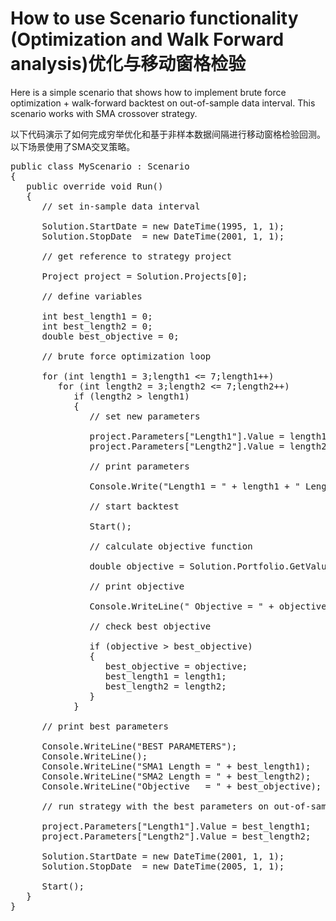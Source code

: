 # How to use Scenario functionality (Optimization and Walk Forward analysis)优化与移动窗格检验

Here is a simple scenario that shows how to implement brute force optimization + walk-forward backtest on out-of-sample data interval. This scenario works with SMA crossover strategy. 

以下代码演示了如何完成穷举优化和基于非样本数据间隔进行移动窗格检验回测。以下场景使用了SMA交叉策略。

<pre>
public class MyScenario : Scenario
{
   public override void Run()
   {
      // set in-sample data interval
      
      Solution.StartDate = new DateTime(1995, 1, 1);
      Solution.StopDate  = new DateTime(2001, 1, 1);
      
      // get reference to strategy project
      
      Project project = Solution.Projects[0];
      
      // define variables
      
      int best_length1 = 0;
      int best_length2 = 0;
      double best_objective = 0;
      
      // brute force optimization loop
      
      for (int length1 = 3;length1 <= 7;length1++)
         for (int length2 = 3;length2 <= 7;length2++)
            if (length2 > length1)
            {
               // set new parameters
               
               project.Parameters["Length1"].Value = length1;
               project.Parameters["Length2"].Value = length2;
               
               // print parameters
               
               Console.Write("Length1 = " + length1 + " Length2 = " + length2);
       
               // start backtest
               
               Start();
               
               // calculate objective function
               
               double objective = Solution.Portfolio.GetValue();
 
               // print objective
               
               Console.WriteLine(" Objective = " + objective);
       
               // check best objective
               
               if (objective > best_objective)
               {
                  best_objective = objective;
                  best_length1 = length1;
                  best_length2 = length2;
               }
            }
       
      // print best parameters
       
      Console.WriteLine("BEST PARAMETERS");
      Console.WriteLine();
      Console.WriteLine("SMA1 Length = " + best_length1);
      Console.WriteLine("SMA2 Length = " + best_length2);
      Console.WriteLine("Objective   = " + best_objective);
 
      // run strategy with the best parameters on out-of-sample data interval
      
      project.Parameters["Length1"].Value = best_length1;
      project.Parameters["Length2"].Value = best_length2;
 
      Solution.StartDate = new DateTime(2001, 1, 1);
      Solution.StopDate  = new DateTime(2005, 1, 1);
      
      Start();
   } 
}
</pre>